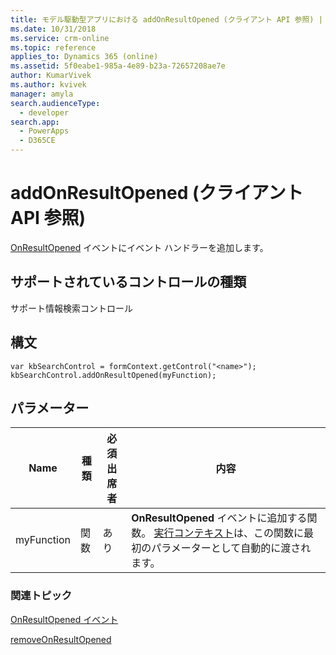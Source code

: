```yaml
---
title: モデル駆動型アプリにおける addOnResultOpened (クライアント API 参照) | Microsoft Docs
ms.date: 10/31/2018
ms.service: crm-online
ms.topic: reference
applies_to: Dynamics 365 (online)
ms.assetid: 5f0eabe1-985a-4e89-b23a-72657208ae7e
author: KumarVivek
ms.author: kvivek
manager: amyla
search.audienceType:
  - developer
search.app:
  - PowerApps
  - D365CE
---
```

# <a name="addonresultopened-client-api-reference"></a>addOnResultOpened (クライアント API 参照)



[OnResultOpened](../events/onresultopened.md) イベントにイベント ハンドラーを追加します。 

## <a name="control-types-supported"></a>サポートされているコントロールの種類

サポート情報検索コントロール

## <a name="syntax"></a>構文

```
var kbSearchControl = formContext.getControl("<name>");
kbSearchControl.addOnResultOpened(myFunction);
```

## <a name="parameters"></a>パラメーター

|Name | 種類​​ | 必須出席者 | 内容|
|--|--|--|--|
|myFunction |関数 |あり|**OnResultOpened** イベントに追加する関数。 [実行コンテキスト](../../clientapi-execution-context.md)は、この関数に最初のパラメーターとして自動的に渡されます。|

### <a name="related-topics"></a>関連トピック

[OnResultOpened イベント](../events/onresultopened.md)

[removeOnResultOpened](removeOnResultOpened.md)
